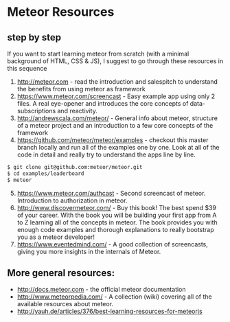 # Meteor Resources

## step by step
If you want to start learning meteor from scratch (with a minimal background of HTML, CSS & JS), I suggest to go through these resources in this sequence

1. http://meteor.com - read the introduction and salespitch to understand the benefits from using meteor as framework
2. https://www.meteor.com/screencast - Easy example app using only 2 files. A real eye-opener and introduces the core concepts of data-subscriptions and reactivity.
3. http://andrewscala.com/meteor/ - General info about meteor, structure of a meteor project and an introduction to a few core concepts of the framework
4. https://github.com/meteor/meteor/examples - checkout this master branch locally and run all of the examples one by one. Look at all of the code in detail and really try to understand the apps line by line.
```bash
$ git clone git@github.com:meteor/meteor.git
$ cd examples/leaderboard
$ meteor
```
5. https://www.meteor.com/authcast - Second screencast of meteor. Introduction to authorization in meteor.
6. http://www.discovermeteor.com/ - Buy this book! The best spend $39 of your career. With the book you will be building your first app from A to Z learning all of the concepts in meteor. The book provides you with enough code examples and thorough explanations to really bootstrap you as a meteor developer!
7. https://www.eventedmind.com/ - A good collection of screencasts, giving you more insights in the internals of Meteor.

## More general resources:
 - http://docs.meteor.com - the official meteor documentation
 - http://www.meteorpedia.com/ - A collection (wiki) covering all of the available resources about meteor.
 - http://yauh.de/articles/376/best-learning-resources-for-meteorjs